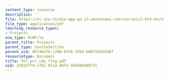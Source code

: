 ```yaml
---
content_type: resource
description: ''
file: https://ol-ocw-studio-app-qa.s3.amazonaws.com/courses/1-054-mechanics-and-design-of-concrete-structures-spring-2004/23022779c7b101a386fd49566648973c_fnl_prs_cdy_flng.pdf
file_type: application/pdf
learning_resource_types:
- Projects
ocw_type: OCWFile
parent_title: Projects
parent_type: CourseSection
parent_uid: 86f46476-c298-07c6-55b5-b6675d15d307
resourcetype: Document
title: fnl_prs_cdy_flng.pdf
uid: 23022779-c7b1-01a3-86fd-49566648973c
---
```

